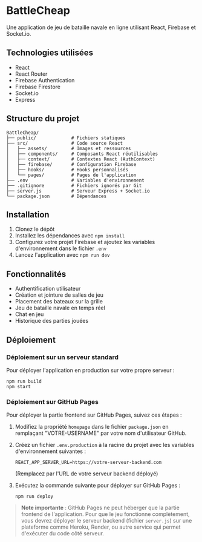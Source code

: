 # BattleCheap

Une application de jeu de bataille navale en ligne utilisant React, Firebase et Socket.io.

## Technologies utilisées

- React
- React Router
- Firebase Authentication
- Firebase Firestore
- Socket.io
- Express

## Structure du projet

```
BattleCheap/
├── public/             # Fichiers statiques
├── src/                # Code source React
│   ├── assets/         # Images et ressources
│   ├── components/     # Composants React réutilisables
│   ├── context/        # Contextes React (AuthContext)
│   ├── firebase/       # Configuration Firebase
│   ├── hooks/          # Hooks personnalisés
│   └── pages/          # Pages de l'application
├── .env                # Variables d'environnement
├── .gitignore          # Fichiers ignorés par Git
├── server.js           # Serveur Express + Socket.io
└── package.json        # Dépendances
```

## Installation

1. Clonez le dépôt
2. Installez les dépendances avec `npm install`
3. Configurez votre projet Firebase et ajoutez les variables d'environnement dans le fichier `.env`
4. Lancez l'application avec `npm run dev`

## Fonctionnalités

- Authentification utilisateur
- Création et jointure de salles de jeu
- Placement des bateaux sur la grille
- Jeu de bataille navale en temps réel
- Chat en jeu
- Historique des parties jouées

## Déploiement

### Déploiement sur un serveur standard

Pour déployer l'application en production sur votre propre serveur :

```
npm run build
npm start
```

### Déploiement sur GitHub Pages

Pour déployer la partie frontend sur GitHub Pages, suivez ces étapes :

1. Modifiez la propriété `homepage` dans le fichier `package.json` en remplaçant "VOTRE-USERNAME" par votre nom d'utilisateur GitHub.

2. Créez un fichier `.env.production` à la racine du projet avec les variables d'environnement suivantes :
   ```
   REACT_APP_SERVER_URL=https://votre-serveur-backend.com
   ```
   (Remplacez par l'URL de votre serveur backend déployé)

3. Exécutez la commande suivante pour déployer sur GitHub Pages :
   ```
   npm run deploy
   ```

> **Note importante** : GitHub Pages ne peut héberger que la partie frontend de l'application. Pour que le jeu fonctionne complètement, vous devrez déployer le serveur backend (fichier `server.js`) sur une plateforme comme Heroku, Render, ou autre service qui permet d'exécuter du code côté serveur.
